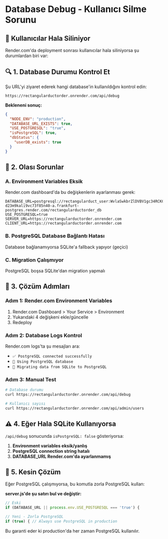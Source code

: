 # Database Debug - Kullanıcı Silme Sorunu

## 🚨 Kullanıcılar Hala Siliniyor

Render.com'da deployment sonrası kullanıcılar hala siliniyorsa şu durumlardan biri var:

## 🔍 1. Database Durumu Kontrol Et

Şu URL'yi ziyaret ederek hangi database'in kullanıldığını kontrol edin:

```
https://rectangularductorder.onrender.com/api/debug
```

**Bekleneni sonuç:**
```json
{
  "NODE_ENV": "production",
  "DATABASE_URL_EXISTS": true,
  "USE_POSTGRESQL": "true",
  "isPostgreSQL": true,
  "dbStatus": {
    "userDB_exists": true
  }
}
```

## 🚨 2. Olası Sorunlar

### **A. Environment Variables Eksik**
Render.com dashboard'da bu değişkenlerin ayarlanması gerek:

```env
DATABASE_URL=postgresql://rectangularduct_user:WvlaSwkbrZlDVBV1gc34RCKCO5PF3aGC@dpg-d23m9kali9vc73f85n40-a.frankfurt-postgres.render.com/rectangularductorder_db
USE_POSTGRESQL=true
SERVER_URL=https://rectangularductorder.onrender.com
CLIENT_URL=https://rectangularductorder.onrender.com
```

### **B. PostgreSQL Database Bağlantı Hatası**
Database bağlanamıyorsa SQLite'a fallback yapıyor (geçici)

### **C. Migration Çalışmıyor**
PostgreSQL boşsa SQLite'dan migration yapmalı

## 🔧 3. Çözüm Adımları

### **Adım 1: Render.com Environment Variables**
1. Render.com Dashboard > Your Service > Environment
2. Yukarıdaki 4 değişkeni ekle/güncelle
3. Redeploy

### **Adım 2: Database Logs Kontrol**
Render.com logs'ta şu mesajları ara:
- `✅ PostgreSQL connected successfully`
- `🐘 Using PostgreSQL database`
- `🔄 Migrating data from SQLite to PostgreSQL`

### **Adım 3: Manual Test**
```bash
# Database durumu
curl https://rectangularductorder.onrender.com/api/debug

# Kullanıcı sayısı
curl https://rectangularductorder.onrender.com/api/admin/users
```

## ⚠️ 4. Eğer Hala SQLite Kullanıyorsa

`/api/debug` sonucunda `isPostgreSQL: false` gösteriyorsa:

1. **Environment variables eksik/yanlış**
2. **PostgreSQL connection string hatalı**
3. **DATABASE_URL Render.com'da ayarlanmamış**

## 🎯 5. Kesin Çözüm

Eğer PostgreSQL çalışmıyorsa, bu komutla zorla PostgreSQL kullan:

**server.js'de şu satırı bul ve değiştir:**
```javascript
// Eski
if (DATABASE_URL || process.env.USE_POSTGRESQL === 'true') {

// Yeni - Zorla PostgreSQL
if (true) { // Always use PostgreSQL in production
```

Bu garanti eder ki production'da her zaman PostgreSQL kullanılır.